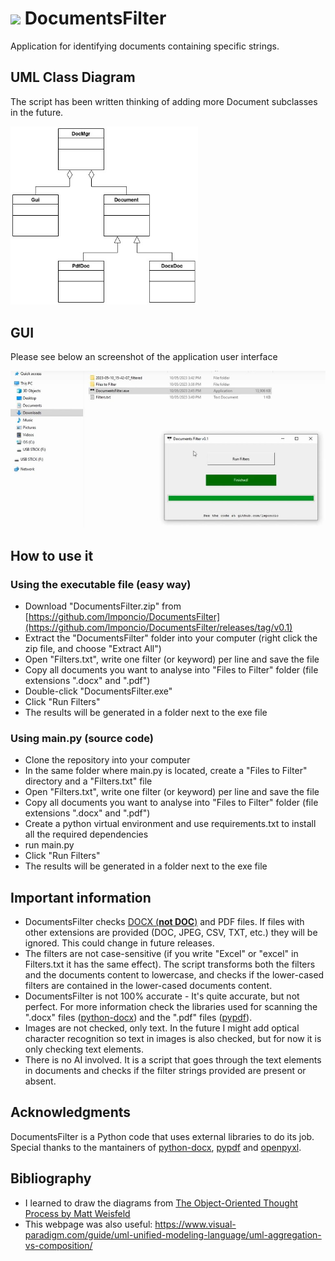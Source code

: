 # <img src="logo.ico" height="30">  DocumentsFilter

Application for identifying documents containing specific strings.

## UML Class Diagram

The script has been written thinking of adding more Document subclasses in the future.

<img src="./media/diagram.jpg" width="300" />

## GUI
Please see below an screenshot of the application user interface

<img src="./media/DocumentsFilter-screenshot.jpg" width="700" />

## How to use it

### Using the executable file (easy way)

- Download "DocumentsFilter.zip" from [https://github.com/lmponcio/DocumentsFilter](https://github.com/lmponcio/DocumentsFilter/releases/tag/v0.1)
- Extract the "DocumentsFilter" folder into your computer (right click the zip file, and choose "Extract All")
- Open "Filters.txt", write one filter (or keyword) per line and save the file
- Copy all documents you want to analyse into "Files to Filter" folder (file extensions ".docx" and ".pdf")
- Double-click "DocumentsFilter.exe"
- Click "Run Filters"
- The results will be generated in a folder next to the exe file

### Using main.py (source code)

- Clone the repository into your computer
- In the same folder where main.py is located, create a "Files to Filter" directory and a "Filters.txt" file
- Open "Filters.txt", write one filter (or keyword) per line and save the file
- Copy all documents you want to analyse into "Files to Filter" folder (file extensions ".docx" and ".pdf")
- Create a python virtual environment and use requirements.txt to install all the required dependencies
- run main.py
- Click "Run Filters"
- The results will be generated in a folder next to the exe file
<!-- Here is video instructions as well
DocumentsFilter can be used for many different purposes. One purpose I thought could be useful for is filtering resumes. Please see below a video where the script is used for screening a big amount of resumes.
[![Watch Video](https://img.youtube.com/vi/h8_KjkikC6U/0.jpg)](https://www.youtube.com/watch?v=h8_KjkikC6U)
-->
## Important information
- DocumentsFilter checks [DOCX (**not DOC**)](https://www.howtogeek.com/304622/WHAT-IS-A-.DOCX-FILE-AND-HOW-IS-IT-DIFFERENT-FROM-A-.DOC-FILE-IN-MICROSOFT-WORD/) and PDF files. If files with other extensions are provided (DOC, JPEG, CSV, TXT, etc.) they will be ignored. This could change in future releases.
- The filters are not case-sensitive (if you write "Excel" or "excel" in Filters.txt it has the same effect). The script transforms both the filters and the documents content to lowercase, and checks if the  lower-cased filters are contained in the lower-cased documents content.
- DocumentsFilter is not 100% accurate - It's quite accurate, but not perfect. For more information check the libraries used for scanning the ".docx" files ([python-docx](https://github.com/python-openxml/python-docx)) and the ".pdf" files ([pypdf](https://github.com/py-pdf/pypdf)).
- Images are not checked, only text. In the future I might add optical character recognition so text in images is also checked, but for now it is only checking text elements.
- There is no AI involved. It is a script that goes through the text elements in documents and checks if the filter strings provided are present or absent. 

## Acknowledgments
DocumentsFilter is a Python code that uses external libraries to do its job. Special thanks to the mantainers of  [python-docx](https://github.com/python-openxml/python-docx), [pypdf](https://github.com/py-pdf/pypdf) and [openpyxl](https://foss.heptapod.net/openpyxl/openpyxl).

## Bibliography
- I learned to draw the diagrams from [The Object-Oriented Thought Process by Matt Weisfeld](https://www.google.com.au/books/edition/The_Object_Oriented_Thought_Process/pxK0hSuDyX0C?hl=en&gbpv=1&dq=The+Object-Oriented+Thought+Process&printsec=frontcover)
- This webpage was also useful: https://www.visual-paradigm.com/guide/uml-unified-modeling-language/uml-aggregation-vs-composition/
